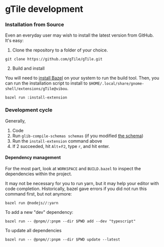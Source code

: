 # gTile development

### Installation from Source

Even an everyday user may wish to install the latest version from GitHub. It's
easy:

1. Clone the repository to a folder of your choice.

```shell
git clone https://github.com/gTile/gTile.git
```

2. Build and install

You will need to [install
Bazel](https://docs.bazel.build/versions/master/install-ubuntu.html) on your
system to run the build tool. Then, you can run the installation script to
install to `$HOME/.local/share/gnome-shell/extensions/gTile@vibou`.

```shell
bazel run :install-extension
```

### Development cycle

Generally,

1. Code
2. Run `glib-compile-schemas schemas` (if you modified [the schema](/schemas/org.gnome.shell.extensions.gtile.gschema.xml))
3. Run the `install-extension` command above
4. If 2 succeeded, hit `Alt`+`F2`, type `r`, and hit enter.

#### Dependency management

For the most part, look at `WORKSPACE` and `BUILD.bazel` to inspect the
dependencies within the project.

It may not be necessary for you to run yarn, but it may help your editor with
code completion. Historically, bazel gave errors if you did not run this command
first, but not anymore:

```shell
bazel run @nodejs//:yarn
```

To add a new "dev" dependency:

```shell
bazel run -- @pnpm//:pnpm --dir $PWD add --dev "typescript"
```

To update all dependencies

```shell
bazel run -- @pnpm//:pnpm --dir $PWD update --latest
```
